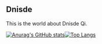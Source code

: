 ## Dnisde
This is the world about Dnisde Qi.

[![Anurag's GitHub stats](https://github-readme-stats.vercel.app/api?username=Dnisde&show_icons=true&locale=en&show_icons=true&theme=vue&border_radius=0&include_all_commits=true&line_height=20&bg_color=3,b6fcd5,b0e5ea,c7dcf9)](https://github.com/anuraghazra/github-readme-stats)[![Top Langs](https://github-readme-stats.vercel.app/api/top-langs/?username=Dnisde&layout=compact&theme=vue&border_radius=0&card_width=300)](https://github.com/anuraghazra/github-readme-stats)

[//]: <gradient parameter: &bg_color=3,b6fcd5,b0e5ea,c7dcf9>
